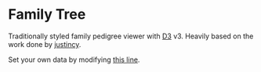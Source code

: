 # Family Tree

Traditionally styled family pedigree viewer with [D3](http://d3js.org/) v3. Heavily based on the work done by [justincy](https://github.com/justincy/d3-pedigree-examples).

Set your own data by modifying [this line](https://github.com/joshspicer/d3-pedigree-examples/blob/gh-pages/index.html#L89).

